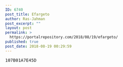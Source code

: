 ```yaml
---
ID: 6740
post_title: Efargeto
author: Ras-Jahman
post_excerpt: ""
layout: post
permalink: >
  https://portalrepository.com/2018/08/19/efargeto/
published: true
post_date: 2018-08-19 00:29:59
---
```

<pre>107B01A7E45D</pre>